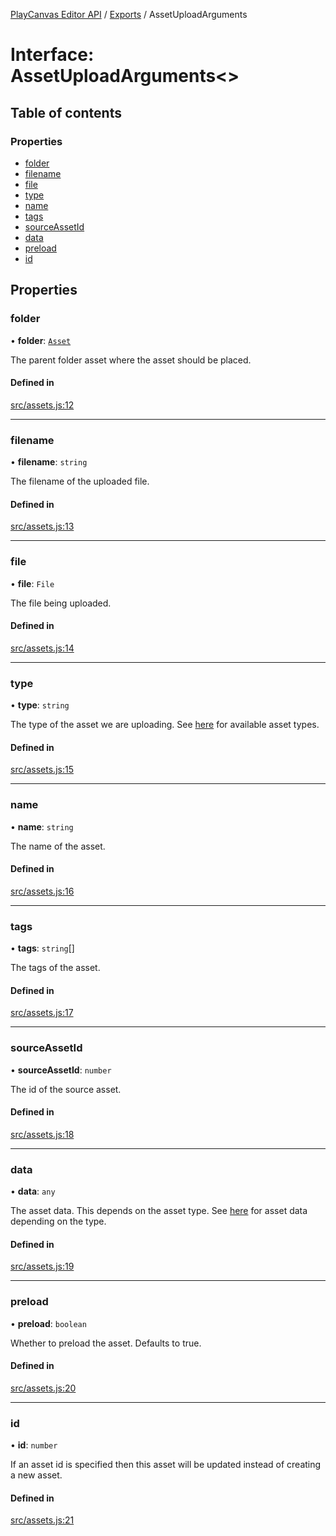 [PlayCanvas Editor API](../README.md) / [Exports](../modules.md) / AssetUploadArguments

# Interface: AssetUploadArguments<\>

## Table of contents

### Properties

- [folder](AssetUploadArguments.md#folder)
- [filename](AssetUploadArguments.md#filename)
- [file](AssetUploadArguments.md#file)
- [type](AssetUploadArguments.md#type)
- [name](AssetUploadArguments.md#name)
- [tags](AssetUploadArguments.md#tags)
- [sourceAssetId](AssetUploadArguments.md#sourceassetid)
- [data](AssetUploadArguments.md#data)
- [preload](AssetUploadArguments.md#preload)
- [id](AssetUploadArguments.md#id)

## Properties

### folder

• **folder**: [`Asset`](../classes/Asset.md)

The parent folder asset where the asset should be placed.

#### Defined in

[src/assets.js:12](https://github.com/playcanvas/editor-api/blob/b3fdbb7/src/assets.js#L12)

___

### filename

• **filename**: `string`

The filename of the uploaded file.

#### Defined in

[src/assets.js:13](https://github.com/playcanvas/editor-api/blob/b3fdbb7/src/assets.js#L13)

___

### file

• **file**: `File`

The file being uploaded.

#### Defined in

[src/assets.js:14](https://github.com/playcanvas/editor-api/blob/b3fdbb7/src/assets.js#L14)

___

### type

• **type**: `string`

The type of the asset we are uploading. See [here](AssetProperties.md) for available asset types.

#### Defined in

[src/assets.js:15](https://github.com/playcanvas/editor-api/blob/b3fdbb7/src/assets.js#L15)

___

### name

• **name**: `string`

The name of the asset.

#### Defined in

[src/assets.js:16](https://github.com/playcanvas/editor-api/blob/b3fdbb7/src/assets.js#L16)

___

### tags

• **tags**: `string`[]

The tags of the asset.

#### Defined in

[src/assets.js:17](https://github.com/playcanvas/editor-api/blob/b3fdbb7/src/assets.js#L17)

___

### sourceAssetId

• **sourceAssetId**: `number`

The id of the source asset.

#### Defined in

[src/assets.js:18](https://github.com/playcanvas/editor-api/blob/b3fdbb7/src/assets.js#L18)

___

### data

• **data**: `any`

The asset data. This depends on the asset type. See [here](AssetProperties.md) for asset data depending on the type.

#### Defined in

[src/assets.js:19](https://github.com/playcanvas/editor-api/blob/b3fdbb7/src/assets.js#L19)

___

### preload

• **preload**: `boolean`

Whether to preload the asset. Defaults to true.

#### Defined in

[src/assets.js:20](https://github.com/playcanvas/editor-api/blob/b3fdbb7/src/assets.js#L20)

___

### id

• **id**: `number`

If an asset id is specified then this asset will be updated instead of creating a new asset.

#### Defined in

[src/assets.js:21](https://github.com/playcanvas/editor-api/blob/b3fdbb7/src/assets.js#L21)
